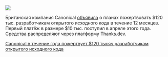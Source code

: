<!--2025-05-14 13:20:14-->
<div class="yb">
  <div class="rss habr"><img src="https://habrastorage.org/webt/hr/om/pn/hrompnocbdwginuzstqzmnzryow.jpeg" /><p>Британская компания Canonical <a href="https://ubuntu.com/blog/canonical-thanks-dev-giving-back-to-open-source-developers" rel="noopener noreferrer nofollow">объявила</a> о планах пожертвовать $120 тыс. разработчикам открытого исходного кода в течение 12 месяцев. Первый платёж в размере $10 тыс. поступил в апреле этого года. Средства распределяют через платформу Thanks.dev.</p> <a... <p class="titl"><a href="https://habr.com/ru/news/909424/?utm_source=habrahabr&utm_medium=rss&utm_campaign=909424">Canonical в течение года пожертвует $120 тысяч разработчикам открытого исходного кода</a></p></div>
</div>
